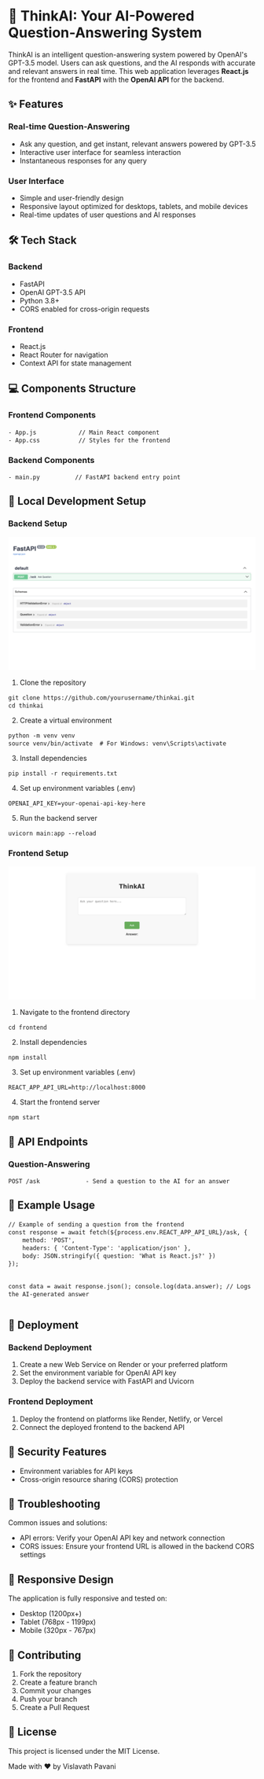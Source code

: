 <!DOCTYPE html>
<html lang="en">
<head>
    <meta charset="UTF-8">
    <meta name="viewport" content="width=device-width, initial-scale=1.0">
</head>
<body>

<h1>🚀 ThinkAI: Your AI-Powered Question-Answering System</h1>

<p>ThinkAI is an intelligent question-answering system powered by OpenAI's GPT-3.5 model. Users can ask questions, and the AI responds with accurate and relevant answers in real time. This web application leverages <strong>React.js</strong> for the frontend and <strong>FastAPI</strong> with the <strong>OpenAI API</strong> for the backend.</p>

<h2>✨ Features</h2>

<h3>Real-time Question-Answering</h3>
<ul>
    <li>Ask any question, and get instant, relevant answers powered by GPT-3.5</li>
    <li>Interactive user interface for seamless interaction</li>
    <li>Instantaneous responses for any query</li>
</ul>

<h3>User Interface</h3>
<ul>
    <li>Simple and user-friendly design</li>
    <li>Responsive layout optimized for desktops, tablets, and mobile devices</li>
    <li>Real-time updates of user questions and AI responses</li>
</ul>

<h2>🛠️ Tech Stack</h2>

<h3>Backend</h3>
<ul>
    <li>FastAPI</li>
    <li>OpenAI GPT-3.5 API</li>
    <li>Python 3.8+</li>
    <li>CORS enabled for cross-origin requests</li>
</ul>

<h3>Frontend</h3>
<ul>
    <li>React.js</li>
    <li>React Router for navigation</li>
    <li>Context API for state management</li>
</ul>

<h2>💻 Components Structure</h2>

<h3>Frontend Components</h3>
<pre><code>- App.js            // Main React component
- App.css           // Styles for the frontend</code></pre>

<h3>Backend Components</h3>
<pre><code>- main.py          // FastAPI backend entry point</code></pre>


<h2>🚀 Local Development Setup</h2>

<h3>Backend Setup</h3>

![Backend](back-end.png)

1. Clone the repository
<pre><code>git clone https://github.com/yourusername/thinkai.git
cd thinkai</code></pre>

2. Create a virtual environment
<pre><code>python -m venv venv
source venv/bin/activate  # For Windows: venv\Scripts\activate</code></pre>

3. Install dependencies
<pre><code>pip install -r requirements.txt</code></pre>

4. Set up environment variables (.env)
<pre><code>OPENAI_API_KEY=your-openai-api-key-here</code></pre>

5. Run the backend server
<pre><code>uvicorn main:app --reload</code></pre>

<h3>Frontend Setup</h3>

![Backend](front-end.png)

1. Navigate to the frontend directory
<pre><code>cd frontend</code></pre>

2. Install dependencies
<pre><code>npm install</code></pre>

3. Set up environment variables (.env)
<pre><code>REACT_APP_API_URL=http://localhost:8000</code></pre>

4. Start the frontend server
<pre><code>npm start</code></pre>

<h2>📡 API Endpoints</h2>

<h3>Question-Answering</h3>
<pre><code>POST /ask             - Send a question to the AI for an answer</code></pre>

<h2>🔄 Example Usage</h2>
<pre><code>// Example of sending a question from the frontend
const response = await fetch(${process.env.REACT_APP_API_URL}/ask, {
    method: 'POST',
    headers: { 'Content-Type': 'application/json' },
    body: JSON.stringify({ question: 'What is React.js?' })
});

const data = await response.json();
console.log(data.answer); // Logs the AI-generated answer</code></pre>

<h2>🚀 Deployment</h2>

<h3>Backend Deployment</h3>
<ol>
    <li>Create a new Web Service on Render or your preferred platform</li>
    <li>Set the environment variable for OpenAI API key</li>
    <li>Deploy the backend service with FastAPI and Uvicorn</li>
</ol>

<h3>Frontend Deployment</h3>
<ol>
    <li>Deploy the frontend on platforms like Render, Netlify, or Vercel</li>
    <li>Connect the deployed frontend to the backend API</li>
</ol>

<h2>🔐 Security Features</h2>
<ul>
    <li>Environment variables for API keys</li>
    <li>Cross-origin resource sharing (CORS) protection</li>
</ul>

<h2>🐛 Troubleshooting</h2>
Common issues and solutions:
<ul>
    <li>API errors: Verify your OpenAI API key and network connection</li>
    <li>CORS issues: Ensure your frontend URL is allowed in the backend CORS settings</li>
</ul>

<h2>📱 Responsive Design</h2>
The application is fully responsive and tested on:
<ul>
    <li>Desktop (1200px+)</li>
    <li>Tablet (768px - 1199px)</li>
    <li>Mobile (320px - 767px)</li>
</ul>

<h2>🤝 Contributing</h2>
<ol>
    <li>Fork the repository</li>
    <li>Create a feature branch</li>
    <li>Commit your changes</li>
    <li>Push your branch</li>
    <li>Create a Pull Request</li>
</ol>

<h2>📄 License</h2>
<p>This project is licensed under the MIT License.</p>

<p>Made with ❤️ by Vislavath Pavani</p>

</body>
</html>
